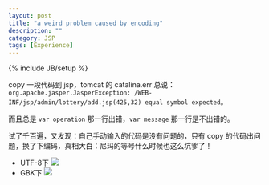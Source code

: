```yaml
---
layout: post
title: "a weird problem caused by encoding"
description: ""
category: JSP
tags: [Experience]
---
```

{% include JB/setup %}

copy 一段代码到 jsp，tomcat 的 catalina.err 总说：`org.apache.jasper.JasperException: /WEB-INF/jsp/admin/lottery/add.jsp(425,32) equal symbol expected`。  

而且总是 `var operation` 那一行出错，`var message` 那一行是不出错的。  

试了千百遍，又发现：自己手动输入的代码是没有问题的，只有 copy 的代码出问题，换了下编码，真相大白：尼玛的等号什么时候也这么坑爹了！

- UTF-8下
![](https://farm2.staticflickr.com/1534/23838061111_19b03da132_o_d.png)
- GBK下 
![](https://farm6.staticflickr.com/5649/23293777293_974b35a13d_o_d.png)